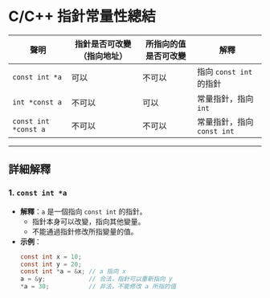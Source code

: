 # C/C++ 指針常量性總結

| **聲明**               | **指針是否可改變（指向地址）** | **所指向的值是否可改變** | **解釋**                     |
|------------------------|-------------------------------|--------------------------|------------------------------|
| `const int *a`         | 可以                         | 不可以                  | 指向 `const int` 的指針        |
| `int *const a`         | 不可以                       | 可以                    | 常量指針，指向 `int`           |
| `const int *const a`   | 不可以                       | 不可以                  | 常量指針，指向 `const int`      |

---

## 詳細解釋

### 1. `const int *a`
- **解釋**：`a` 是一個指向 `const int` 的指針。
  - 指針本身可以改變，指向其他變量。
  - 不能通過指針修改所指變量的值。
- **示例**：
  ```c
  const int x = 10;
  const int y = 20;
  const int *a = &x; // a 指向 x
  a = &y;            // 合法，指針可以重新指向 y
  *a = 30;           // 非法，不能修改 a 所指的值
